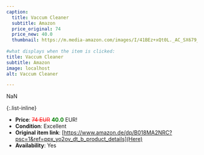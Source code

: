 ```yaml
---
caption:
  title: Vaccum Cleaner
  subtitle: Amazon
  price_original: 74
  price_new: 40.0
  thumbnail: https://m.media-amazon.com/images/I/41BEz+xQt0L._AC_SX679_.jpg
  
#what displays when the item is clicked:
title: Vaccum Cleaner
subtitle: Amazon
image: localhost
alt: Vaccum Cleaner

---
```

NaN

{:.list-inline} 
- **Price**: <span style="color:red"><del>74 EUR</del></span> <span style="color:green">**40.0**</span> EUR!
- **Condition**: Excellent
- **Original item link**: [https://www.amazon.de/dp/B018MA2NRC?psc=1&ref=ppx_yo2ov_dt_b_product_details](Here)
- **Availability**: Yes
